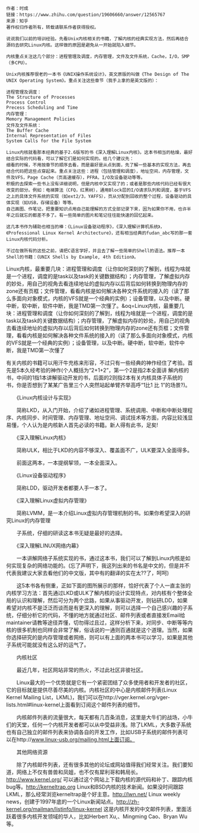 ```
作者：时成
链接：https://www.zhihu.com/question/19606660/answer/12565767
来源：知乎
著作权归作者所有，转载请联系作者获得授权。

说说我们以前的培训经验。先看Unix内核相关的书籍，了解内核的经典实现方法，然后再结合源码去研究Linux内核。这样做的原因是避免从一开始就陷入细节。

内核重点关注这几个部分：进程管理及调度，内存管理，文件及文件系统，Cache，I/O，SMP（多CPU）。

Unix内核推荐很老的一本书《UNIX操作系统设计》，英文原版的叫做《The Design of The UNIX Operating System》。重点关注这些章节（我手上拿的是英文版的）：

进程管理及调度：
The Structure of Processes
Process Control
Precess Scheduling and Time
内存管理：
Memory Management Policies
文件及文件系统：
The Buffer Cache
Internal Representation of Files
System Calls for the File System

Linux内核就看那本经典的基于2.6版写的书《深入理解Linux内核》。这本书相当的枯燥，最好结合实际的代码看，可以了解它们是如何实现的。给几个建议先：
细看的时候，不用按章节的顺序去看，而是最好是从点到面，先了解一些基本的实现方法，再去结合代码把这些点穿起来。重点关注这些：进程（包括管理和调度），地址空间，内存管理，文件及VFS，Page Cache（页高速缓存），PFRA，I/O及设备驱动等等。
积极的去探索一些书上没有详细说明，但是内核中又实现了的；或者是那些内核代码已经有很大改变的部分。例如：电梯算法（CFQ，红黑树），通用Block层的I/O请求队列和调度，基于VFS之上的具体文件系统的实现（如ext2/3，YAFFS），页从分配到回收的整个过程，设备驱动的具体实现（如USB，存储设备）等等。
自己画图、作笔记，把重要知识点用自己能理解的方式全部记录下来，因为如果你不用，也许半年之后就忘的都差不多了。有一些简单的图片和笔记往往能快速的回忆起来。

这几本书作为辅助也相当的棒：《Linux设备驱动程序》，《深入理解计算机系统》，《Professional Linux Kernel Architecture》，还有相当经典的fudan_abc写的那一套Linux内核代码分析。

不过在做所有的这些之前，请把C语言学好，并且去了解一些简单的Shell的语法。推荐一本Shell的书籍：《UNIX Shells by Example, 4th Edition》。
```

>
Linux内核，最重要几块：进程管理和调度（让你如何深刻的了解到，线程为啥就是一个进程，调度的是task以及task的关键数据结构）；内存管理，了解虚拟内存的妙处，用自己的视角去看连续地址的虚拟内存以后背后如何转换到物理内存的zone还有页框；文件管理，看看内核是如何解决各种文件系统的接入的（读了那么多面向对象模式，内核的VFS就是一个经典的实例）；设备管理，以及中断。硬中断，软中断，软件中断，我是TMD第一次懂了。&oq=Linux内核，最重要几块：进程管理和调度（让你如何深刻的了解到，线程为啥就是一个进程，调度的是task以及task的关键数据结构）；内存管理，了解虚拟内存的妙处，用自己的视角去看连续地址的虚拟内存以后背后如何转换到物理内存的zone还有页框；文件管理，看看内核是如何解决各种文件系统的接入的（读了那么多面向对象模式，内核的VFS就是一个经典的实例）；设备管理，以及中断。硬中断，软中断，软件中断，我是TMD第一次懂了


有关内核的书籍可以用汗牛充栋来形容，不过只有一些经典的神作经住了考验。首先是5本久经考验的神作(个人概括为“2+1+2”，第一个2是指2本全面讲 解内核的书，中间的1指1本讲解驱动开发的书，后面的2则指2本有关内核具体子系统的书，你是否想到了某某广告里三个人突然站起单臂齐举高呼“1比1 比 1”的场景?)。

　　《Linux内核设计与实现》

　　简称LKD，从入门开始，介绍了诸如进程管理、系统调用、中断和中断处理程序、内核同步、时间管理、内存管理、地址空间、调试技术等方面，内容比较浅显易懂，个人认为是内核新人首先必读的书籍。新人得有此书，足矣!

　　《深入理解Linux内核》

　　简称ULK，相比于LKD的内容不够深入、覆盖面不广，ULK要深入全面得多。

　　前面这两本，一本提纲挈领，一本全面深入。

　　《Linux设备驱动程序》

　　简称LDD，驱动开发者都要人手一本了。

　　《深入理解Linux虚拟内存管理》

　　简称LVMM，是一本介绍Linux虚拟内存管理机制的书。如果你希望深入的研究Linux的内存管理

　　子系统，仔细的研读这本书无疑是最好的选择。

　　《深入理解LINUX网络内幕》

　　一本讲解网络子系统实现的书，通过这本书，我们可以了解到Linux内核是如何实现复杂的网络功能的。(忘了声明下，我这列出来的书名是中文的，但是并不代表我建议大家去看他们的中文版，其中有的翻译的实在太??了，呵呵)

　　这5本书各有侧重，正如下面的图所展示的那样，恰好代表了个人一直主张的内核学习方法：首先通过LKD或ULK了解内核的设计实现特点，对内核有个整体全局的认识和理解，然后可分为两个岔路，如果从事驱动开发，则钻研LDD，如果希望对内核不是泛泛而谈而是有更深入的理解，则可以选择一个自己感兴趣的子系统，仔细分析它的代码，不懂的地方就通过社区、邮件列表或者直接发Email给maintainer请教等途径弄懂，切勿得过且过，这样分析下来，对同步、中断等等内核的很多机制也同样会非常了解，俗话说的一通则百通就是这个道理。当然，如果你选择研究的是内存管理或者网络，则可以有上面的两本书可以学习，如果是其他子系统可能就没有这么好的运气了。

　　内核社区

　　最近几年，社区网站非常的热火，不过此社区非彼社区。

　　Linux最大的一个优势就是它有一个紧密团结了众多使用者和开发者的社区，它的目标就是提供尽善尽美的内核。内核社区的中心是内核邮件列表(Linux Kernel Mailing List，LKML)，我们可以在http://vger.kernel.org/vger-lists.html#linux-kernel上面看到订阅这个邮件列表的细节。

　　内核邮件列表的流量很大，每天都有几百条消息，这里是大牛们的战场，小牛们的天堂，任何一个内核开发者都可以从中受益非浅。除了LKML，大多数子系统也有自己独立的邮件列表来协调各自的开发工作，比如USB子系统的邮件列表可以在http://www.linux-usb.org/mailing.html上面订阅。

　　其他网络资源

　　除了内核邮件列表，还有很多其他的论坛或网站值得我们经常关注。我们要知道，网络上不仅有兽兽和凤姐，也不仅有犀利哥和韩局长。http://www.kernel.org/ 可以通过这个网站上下载内核的源代码和补丁、跟踪内核bug等。http://kerneltrap.org Linux和BSD内核的技术新闻。如果没时间跟踪LKML，那么经常浏览kerneltrap是个好主意。http://lwn.net/ Linux weekly news，创建于1997年底的一个Linux新闻站点。http://zh-kernel.org/mailman/listinfo/linux-kernel 这是内核开发的中文邮件列表，里面活跃着很多内核开发领域的华人，比如Herbert Xu,、Mingming Cao、Bryan Wu等。